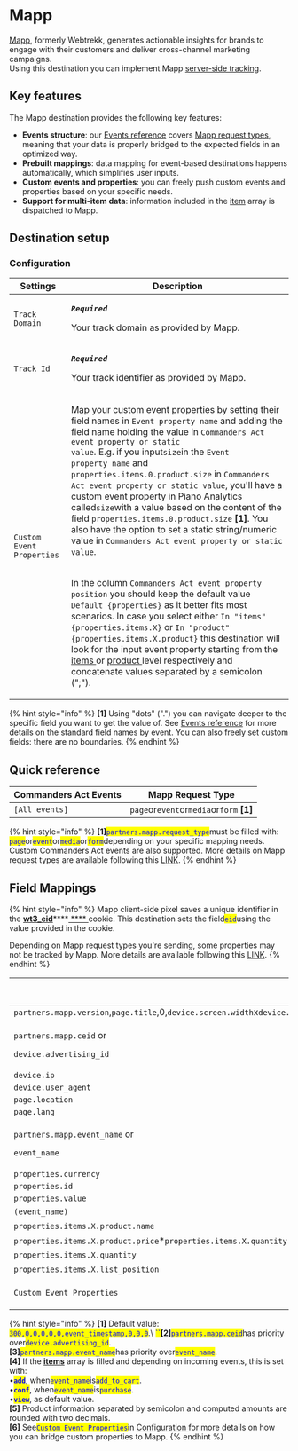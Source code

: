 # Mapp

[Mapp](https://mapp.com/), formerly Webtrekk, generates actionable insights for brands to engage with their customers and deliver cross-channel marketing campaigns.\
Using this destination you can implement Mapp [server-side tracking](https://documentation.mapp.com/1.0/en/server-to-server-7240721.html).&#x20;

## Key features

The Mapp destination provides the following key features:

* **Events structure**: our [Events reference](https://community.commandersact.com/platform-x/developers/tracking/events-reference) covers [Mapp request types](https://documentation.mapp.com/1.0/en/which-request-types-are-supported-by-mapp-intelligence-36143348.html), meaning that your data is properly bridged to the expected fields in an optimized way.
* **Prebuilt mappings**: data mapping for event-based destinations happens automatically, which simplifies user inputs.
* **Custom events and properties**: you can freely push custom events and properties based on your specific needs.
* **Support for multi-item data**: information included in the [item](https://community.commandersact.com/platform-x/developers/tracking/events-reference#item) array is dispatched to Mapp.

## Destination setup

### Configuration

| Settings                  | Description                                                                                                                                                                                                                                                                                                                                                                                                                                                                                                                                                                                                                                                                                                                                                                                                                                                                                                                                                                                                                                                                                                                                                                                                                                                                                                                                                                                                                                                            |
| ------------------------- | ---------------------------------------------------------------------------------------------------------------------------------------------------------------------------------------------------------------------------------------------------------------------------------------------------------------------------------------------------------------------------------------------------------------------------------------------------------------------------------------------------------------------------------------------------------------------------------------------------------------------------------------------------------------------------------------------------------------------------------------------------------------------------------------------------------------------------------------------------------------------------------------------------------------------------------------------------------------------------------------------------------------------------------------------------------------------------------------------------------------------------------------------------------------------------------------------------------------------------------------------------------------------------------------------------------------------------------------------------------------------------------------------------------------------------------------------------------------------- |
| `Track Domain`            | <p><em><strong><code>Required</code></strong></em></p><p>Your track domain as provided by Mapp.</p>                                                                                                                                                                                                                                                                                                                                                                                                                                                                                                                                                                                                                                                                                                                                                                                                                                                                                                                                                                                                                                                                                                                                                                                                                                                                                                                                                                    |
| `Track Id`                | <p><em><strong><code>Required</code></strong></em></p><p>Your track identifier as provided by Mapp.</p>                                                                                                                                                                                                                                                                                                                                                                                                                                                                                                                                                                                                                                                                                                                                                                                                                                                                                                                                                                                                                                                                                                                                                                                                                                                                                                                                                                |
| `Custom Event Properties` | <p>Map your custom event properties by setting their field names in <code>Event property name</code> and adding the field name holding the value <strong></strong> in <code>Commanders Act event property or static value</code>. E.g. if you input<code>size</code>in the <code>Event property name</code> and <code>properties.items.0.product.size</code> in <code>Commanders Act event property or static value</code>, you'll have a custom event property in Piano Analytics called<code>size</code>with a value based on the content of the field <code>properties.items.0.product.size</code> <strong>[1]</strong>. You also have the option to set a static string/numeric value in <code>Commanders Act event property or static value</code>.</p><p><br>In the column <code>Commanders Act event property position</code> you should keep the default value <code>Default {properties}</code> as it better fits most  scenarios. In case you select either <code>In "items" {properties.items.X}</code> or <code>In "product" {properties.items.X.product}</code> this destination will look for the input event property starting from the <a href="https://community.commandersact.com/platform-x/developers/tracking/events-reference#item">items </a>or <a href="https://community.commandersact.com/platform-x/developers/tracking/events-reference#product">product </a>level respectively and concatenate values separated by a semicolon (";").</p> |

{% hint style="info" %}
**\[1]** Using "dots" (".") you can navigate deeper to the specific field you want to get the value of. See [Events reference](https://community.commandersact.com/platform-x/developers/tracking/events-reference) for more details on the standard field names by event. You can also freely set custom fields: there are no boundaries.
{% endhint %}

## Quick reference

| Commanders Act Events | Mapp Request Type                         |
| --------------------- | ----------------------------------------- |
| `[All events]`        | `page`or`event`or`media`or`form` **\[1]** |

{% hint style="info" %}
**\[1]**<mark style="color:blue;">`partners.mapp.request_type`</mark>must be filled with: <mark style="color:blue;">`page`</mark>or<mark style="color:blue;">`event`</mark>or<mark style="color:blue;">`media`</mark>or<mark style="color:blue;">`form`</mark>depending on your specific mapping needs. Custom Commanders Act events are also supported. More details on Mapp request types are available following this [LINK](https://documentation.mapp.com/1.0/en/which-request-types-are-supported-by-mapp-intelligence-36143348.html).
{% endhint %}

## Field Mappings

{% hint style="info" %}
Mapp client-side pixel saves a unique identifier in the [**wt3\_eid**](https://documentation.mapp.com/1.0/en/session-and-visitor-handling-7240758.html)****[ **** ](https://ads.tiktok.com/gateway/docs/index?identify\_key=2b9b4278e47b275f36e7c39a4af4ba067d088e031d5f5fe45d381559ac89ba48\&language=ENGLISH\&doc\_id=1727541103358977#item-link-Context%20object%20parameters)cookie. This destination sets the field<mark style="color:blue;">`eid`</mark>using the value provided in the cookie.

Depending on Mapp request types you're sending, some properties may not be tracked by Mapp. More details are available following this [LINK](https://documentation.mapp.com/1.0/en/which-request-types-are-supported-by-mapp-intelligence-36143348.html).
{% endhint %}

| Commanders Act Properties                                                                                                                                                               | Mapp Properties                   |
| --------------------------------------------------------------------------------------------------------------------------------------------------------------------------------------- | --------------------------------- |
| `partners.mapp.version`,`page.title`,0,`device.screen.width`x`device.screen.height`,`device.density`,0,`event_timestamp`,`page.referrer`,`device.screen.width`x`device.screen.height`,0 | `p` **\[1]**                      |
| <p><code>partners.mapp.ceid</code> or</p><p><code>device.advertising_id</code></p>                                                                                                      | `ceid` **\[2]**                   |
| `device.ip`                                                                                                                                                                             | `X-WT-IP`                         |
| `device.user_agent`                                                                                                                                                                     | `X-WT-UA`                         |
| `page.location`                                                                                                                                                                         | `X-WT-RQ`                         |
| `page.lang`                                                                                                                                                                             | `la`                              |
| <p><code>partners.mapp.event_name</code> or</p><p><code>event_name</code></p>                                                                                                           | `ct` **\[3]**                     |
| `properties.currency`                                                                                                                                                                   | `cr`                              |
| `properties.id`                                                                                                                                                                         | `oi`                              |
| `properties.value`                                                                                                                                                                      | `ov`                              |
| `(event_name)`                                                                                                                                                                          | `st` **\[4]**                     |
| `properties.items.X.product.name`                                                                                                                                                       | `ba` **\[5]**                     |
| `properties.items.X.product.price`\*`properties.items.X.quantity`                                                                                                                       | `co` **\[5]**                     |
| `properties.items.X.quantity`                                                                                                                                                           | `qn` **\[5]**                     |
| `properties.items.X.list_position`                                                                                                                                                      | `plp` **\[5]**                    |
| `Custom Event Properties`                                                                                                                                                               | `[Custom Property Name]` **\[6]** |

{% hint style="info" %}
**\[1]** Default value: <mark style="color:blue;">`300,0,0,0,0,0,event_timestamp,0,0,0`</mark>.\ <mark style="color:blue;">``</mark>**\[2]**<mark style="color:blue;">`partners.mapp.ceid`</mark>has priority over<mark style="color:blue;">`device.advertising_id`</mark>.\
**\[3]**<mark style="color:blue;">`partners.mapp.event_name`</mark>has priority over<mark style="color:blue;">`event_name`</mark>.\
**\[4]** If the [**items**](https://community.commandersact.com/platform-x/developers/tracking/events-reference#item) array is filled and depending on incoming events, this is set with:\
&#x20;     •<mark style="color:blue;">**`add`**</mark>, when<mark style="color:blue;">`event_name`</mark>is<mark style="color:blue;">`add_to_cart`</mark>.\
&#x20;     •<mark style="color:blue;">**`conf`**</mark>, when<mark style="color:blue;">`event_name`</mark>is<mark style="color:blue;">`purchase`</mark>.\
&#x20;     •<mark style="color:blue;">**`view`**</mark>, as default value.\
**\[5]** Product information separated by semicolon and computed amounts are rounded with two decimals.\
**\[6]** See<mark style="color:blue;">`Custom Event Properties`</mark>in [Configuration ](mapp.md#configuration)for more details on how you can bridge custom properties to Mapp.
{% endhint %}
